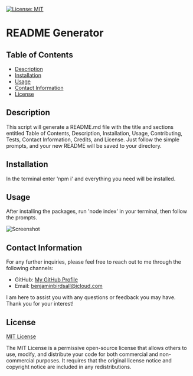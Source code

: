 [![License: MIT](https://img.shields.io/badge/License-MIT-yellow.svg)](https://opensource.org/licenses/MIT)

# README Generator 
  
## Table of Contents

* [Description](#description)<br>
* [Installation](#installation)<br>
* [Usage](#usage)<br>
* [Contact Information](#contact-information)<br>
* [License](#license)


## Description
  
This script will generate a README.md file with the title and sections entitled Table of Contents, Description, Installation, Usage, Contributing, Tests, Contact Information, Credits, and License. Just follow the simple prompts, and your new README will be saved to your directory.


## Installation

In the terminal enter 'npm i' and everything you need will be installed.


## Usage 

After installing the packages, run 'node index' in your terminal, then follow the prompts.

![Screenshot]()


## Contact Information

For any further inquiries, please feel free to reach out to me through the following channels:
- GitHub: [My GitHub Profile](https://www.github.com/BenThere6)
- Email: benjaminbirdsall@icloud.com

I am here to assist you with any questions or feedback you may have. Thank you for your interest!


## License 

[MIT License](https://opensource.org/licenses/MIT)

The MIT License is a permissive open-source license that allows others to use, modify, and distribute your code for both commercial and non-commercial purposes. It requires that the original license notice and copyright notice are included in any redistributions.
